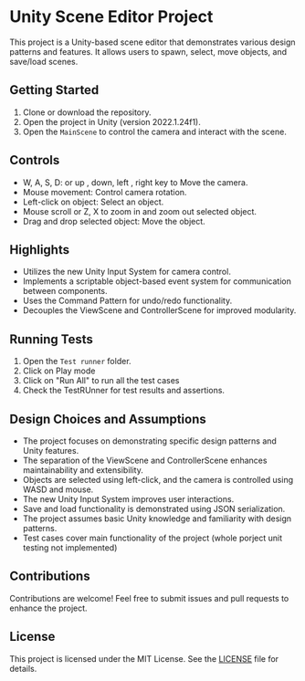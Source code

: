 # Unity Scene Editor Project

This project is a Unity-based scene editor that demonstrates various design patterns and features. It allows users to spawn, select, move objects, and save/load scenes.

## Getting Started

1. Clone or download the repository.
2. Open the project in Unity (version 2022.1.24f1).
3. Open the `MainScene` to control the camera and interact with the scene.

## Controls

- W, A, S, D: or up , down, left , right key to Move the camera.
- Mouse movement: Control camera rotation.
- Left-click on object: Select an object.
- Mouse scroll or Z, X to zoom in and zoom out selected object.
- Drag and drop selected object: Move the object.

## Highlights

- Utilizes the new Unity Input System for camera control.
- Implements a scriptable object-based event system for communication between components.
- Uses the Command Pattern for undo/redo functionality.
- Decouples the ViewScene and ControllerScene for improved modularity.

## Running Tests

1. Open the `Test runner` folder.
2. Click on Play mode
3. Click on "Run All" to run all the test cases
4. Check the TestRUnner for test results and assertions.

## Design Choices and Assumptions

- The project focuses on demonstrating specific design patterns and Unity features.
- The separation of the ViewScene and ControllerScene enhances maintainability and extensibility.
- Objects are selected using left-click, and the camera is controlled using WASD and mouse.
- The new Unity Input System improves user interactions.
- Save and load functionality is demonstrated using JSON serialization.
- The project assumes basic Unity knowledge and familiarity with design patterns.
- Test cases cover main functionality of the project  (whole porject unit testing not implemented)

## Contributions

Contributions are welcome! Feel free to submit issues and pull requests to enhance the project.

## License

This project is licensed under the MIT License. See the [LICENSE](LICENSE) file for details.